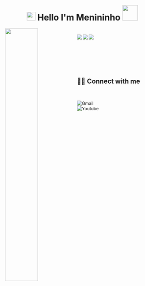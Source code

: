 <h1 align="center">
<img src="https://media.giphy.com/media/hvRJCLFzcasrR4ia7z/giphy.gif" width="28">
Hello I'm Menininho <img src="https://media.giphy.com/media/12oufCB0MyZ1Go/giphy.gif" width="50">
</h1>




<img align="left" width="46%" src="https://github-readme-stats.vercel.app/api/top-langs/?username=m3nininho&layout=compact" />



#

<img align="left" src="https://img.shields.io/badge/html5-%23E34F26.svg?style=for-the-badge&logo=html5&logoColor=white" />

<img align="left" src="https://img.shields.io/badge/css3-%231572B6.svg?style=for-the-badge&logo=css3&logoColor=white" />

<img align="left" src="https://img.shields.io/badge/javascript-%231572B6.svg?style=for-the-badge&logo=javascript&logoColor=white" />



<br>
<br>
<br>
<br>
<br>

## <br /> 🙋‍♂️ Connect with me 



<!-- Badges template - https://github.com/Ileriayo/markdown-badges#social-->

<br />




 
  <br />
  <a  href="mailto:luizmenino22@gmail.com"><img align="left" alt="Gmail" title="Gmail" src="https://img.shields.io/badge/Gmail-D14836?style=for-the-badge&logo=gmail&logoColor=white"/></a>
  <br />
 <a  href="https://www.instagram.com/_meninoo_/"><img align="left" alt="Youtube" title="Instagram" src="https://img.shields.io/badge/instagram-%23E4405F.svg?style=for-the-badge&logo=Instagram&logoColor=white"/></a>




  
